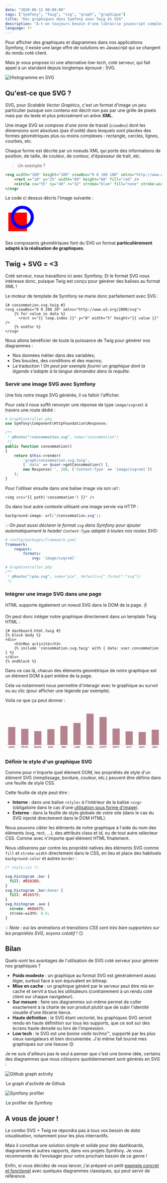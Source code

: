 ```yaml
---
date: "2020-06-12 08:00:00"
tags: ["Symfony", "Twig", "svg", "graph", "graphique"]
title: "Des graphiques dans Symfony avec Twig et SVG"
description: "A-t-on toujours besoin d'une librairie javascript complexe pour génerer de jolis graphiques dans nos applications Symfony ? Regardons ce que le format SVG peut faire pour nos représentations de données, ce qu'il apporte et comment il s'intègre (bien) dans notre stack Symfony / Twig."
language: fr
---
```


Pour afficher des graphiques et diagrammes dans nos applications Symfony, il existe une large offre de solutions en Javascript qui se chargent du rendu coté client.

Mais je vous propose ici une alternative _low-tech_, coté serveur, qui fait appel à un standard depuis longtemps éprouvé : SVG.

![Histogramme en SVG](/img/articles/symfony-twig-svg/histogram.svg)

## Qu'est-ce que SVG ?

SVG, pour _Scalable Vector Graphics_, c'est un format d'image un peu particulier puisque son contenu est décrit non pas par une grille de pixels mais par du texte et plus précisément un arbre **XML**.

Une image SVG se compose d'une zone de travail (`viewBox`) dont les dimensions sont absolues (pas d'unité) dans lesquels sont placées des formes géométriques plus ou moins complexes : rectangle, cercles, lignes, courbes, etc.

Chaque forme est décrite par un noeuds XML qui porte des informations de position, de taille, de couleur, de contour, d'épaisseur de trait, etc.

> Un exemple ?

```xml
<svg width="100" height="100" viewBox="0 0 100 100" xmlns="http://www.w3.org/2000/svg">
    <rect x="10" y="25" width="60" height="60" fill="red" />
    <circle cx="55" cy="40" r="32" stroke="blue" fill="none" stroke-width="10" />
</svg>
```

Le code ci dessus décris l'image suivante :

<svg width="100" height="100" viewBox="0 0 100 100" xmlns="http://www.w3.org/2000/svg">
    <rect x="10" y="25" width="60" height="60" fill="red" />
    <circle cx="55" cy="40" r="32" stroke="blue" fill="none" stroke-width="10" />
</svg>

Ses composants géométriques font du SVG un format **particulièrement adapté à la réalisation de graphiques.**

## Twig + SVG = <3

Coté serveur, nous travaillons ici avec Symfony. Et le format SVG nous intéresse donc, puisque Twig est _conçu_ pour générer des balises au format XML !

Le moteur de template de Symfony se marie donc parfaitement avec SVG :

```twig
{# consommation.svg.twig #}
<svg viewBox="0 0 200 20" xmlns="http://www.w3.org/2000/svg">
    {% for value in data %}
      <rect x="{{ loop.index }}" y="0" width="5" height="{{ value }}" />
    {% endfor %}
</svg>
```

Nous allons bénéficier de toute la puissance de Twig pour générer nos diagrammes :

- Nos données métier dans des variables;
- Des boucles, des conditions et des macros;
- La traduction ! _On peut par exemple fournir un graphique dont la légende s'adapte à la langue demandée dans la requête._

### Servir une image SVG avec Symfony

Une fois notre image SVG générée, il va falloir l'afficher.

Pour cela il nous suffit renvoyer une réponse de type `image/svg+xml` à travers une route dédié :

```php
# GraphController.php
use Symfony\Component\HttpFoundation\Response;

/**
 * @Route("/consommation.svg", name="consommation")
 */
public function consommation()
{
    return $this->render(
        'graph/consommation.svg.twig',
        [ 'data' => $user->getConsommation() ],
        new Response('', 200, ['Content-Type' => 'image/svg+xml'])
    );
}
```

Pour l'utiliser ensuite dans une balise image via son url :

```twig
<img src="{{ path('consommation') }}" />
```

Ou dans tout autre contexte utilisant une image servie via HTTP :

```css
background-image: url('/consommation.svg');
```

_💡 On peut aussi déclarer le format `svg` dans Symfony pour ajouter automatiquement le header `Content-Type` adapté à toutes nos routes SVG:_

```yaml
# config/packages/framework.yaml
framework:
    request:
        formats:
            svg: 'image/svg+xml'
```

```php
# GraphController.php
/**
 * @Route("/pie.svg", name="pie", defaults={"_format":"svg"})
 */
```

### Intégrer une image SVG dans une page

HTML supporte également un noeud SVG dans le DOM de la page. ✌️

On peut donc intéger notre graphique directement dans un template Twig HTML :

```twig
{# dashboard.html.twig #}
{% block body %}
<div>
    <h3>Mon activité</h3>
    {% include 'consommation.svg.twig' with { data: user.consommation } %}
</div>
{% endblock %}
```

Dans ce cas là, chacun des éléments géométrique de notre graphique est un élément DOM à part entière de la page.

Cela va notamment nous permettre  d'interagir avec le graphique au survol ou au clic (pour afficher une légende par exemple).

Voila ce que ça peut donner :

<svg class="histogram" width="640" height="180" viewBox="-0 -240 1000 280" xmlns="http://www.w3.org/2000/svg"><style type="text/css">
svg text { font-family: 'Cabin', 'Helvetica Neue', Helvetica, Arial, sans-serif; font-weight: bold; }
svg.histogram .bar { fill: #B5838D; }
svg.histogram g:hover .bar { fill: #b16575; }
svg.histogram .axe { stroke: #6D6875; stroke-width: 0.6; }
svg.histogram .legend { font-size: 16px; fill: #6D6875; }
svg.histogram .percent { fill: white; }
svg.histogram .label { fill: white; line-height: 14px; font-size: 14px; letter-spacing: 0.1em; }
svg.histogram .label-box { fill: #6D6875; }
svg.histogram g .label, svg.histogram g .label-box  { opacity: 0; transition: opacity 200ms linear; }
svg.histogram g:hover .label, svg.histogram g:hover .label-box  { opacity: 1; }
  </style><line class="axe" x1="-0%" x2="100%" y1="0" y2="0" /><g><rect class="bar" x="18.75" y="-114.41441441441" width="45.833333333333" height="114.41441441441" /><path class="label-box" d="M41.666666666667 -119.41441441441 L36.666666666667 -124.41441441441 L8.1666666666667 -124.41441441441 L8.1666666666667 -153.41441441441 L75.166666666667 -153.41441441441 L75.166666666667 -124.41441441441 L46.666666666667 -124.41441441441 Z"/><text class="label" x="41.666666666667" y="-134.41441441441" text-anchor="middle">127€</text></g><text class="legend" x="41.666666666667" y="20" text-anchor="middle">JANV.</text><g><rect class="bar" x="102.08333333333" y="-102.7027027027" width="45.833333333333" height="102.7027027027" /><path class="label-box" d="M125 -107.7027027027 L120 -112.7027027027 L91.5 -112.7027027027 L91.5 -141.7027027027 L158.5 -141.7027027027 L158.5 -112.7027027027 L130 -112.7027027027 Z"/><text class="label" x="125" y="-122.7027027027" text-anchor="middle">114€</text></g><text class="legend" x="125" y="20" text-anchor="middle">FÉVR.</text><g><rect class="bar" x="185.41666666667" y="-88.288288288288" width="45.833333333333" height="88.288288288288" /><path class="label-box" d="M208.33333333333 -93.288288288288 L203.33333333333 -98.288288288288 L179.08333333333 -98.288288288288 L179.08333333333 -127.28828828829 L237.58333333333 -127.28828828829 L237.58333333333 -98.288288288288 L213.33333333333 -98.288288288288 Z"/><text class="label" x="208.33333333333" y="-108.28828828829" text-anchor="middle">98€</text></g><text class="legend" x="208.33333333333" y="20" text-anchor="middle">MARS</text><g><rect class="bar" x="268.75" y="-100.9009009009" width="45.833333333333" height="100.9009009009" /><path class="label-box" d="M291.66666666667 -105.9009009009 L286.66666666667 -110.9009009009 L258.16666666667 -110.9009009009 L258.16666666667 -139.9009009009 L325.16666666667 -139.9009009009 L325.16666666667 -110.9009009009 L296.66666666667 -110.9009009009 Z"/><text class="label" x="291.66666666667" y="-120.9009009009" text-anchor="middle">112€</text></g><text class="legend" x="291.66666666667" y="20" text-anchor="middle">AVR.</text><g><rect class="bar" x="352.08333333333" y="-121.62162162162" width="45.833333333333" height="121.62162162162" /><path class="label-box" d="M375 -126.62162162162 L370 -131.62162162162 L341.5 -131.62162162162 L341.5 -160.62162162162 L408.5 -160.62162162162 L408.5 -131.62162162162 L380 -131.62162162162 Z"/><text class="label" x="375" y="-141.62162162162" text-anchor="middle">135€</text></g><text class="legend" x="375" y="20" text-anchor="middle">MAI</text><g><rect class="bar" x="435.41666666667" y="-140.54054054054" width="45.833333333333" height="140.54054054054" /><path class="label-box" d="M458.33333333333 -145.54054054054 L453.33333333333 -150.54054054054 L424.83333333333 -150.54054054054 L424.83333333333 -179.54054054054 L491.83333333333 -179.54054054054 L491.83333333333 -150.54054054054 L463.33333333333 -150.54054054054 Z"/><text class="label" x="458.33333333333" y="-160.54054054054" text-anchor="middle">156€</text></g><text class="legend" x="458.33333333333" y="20" text-anchor="middle">JUIN</text><g><rect class="bar" x="518.75" y="-200" width="45.833333333333" height="200" /><path class="label-box" d="M541.66666666667 -205 L536.66666666667 -210 L508.16666666667 -210 L508.16666666667 -239 L575.16666666667 -239 L575.16666666667 -210 L546.66666666667 -210 Z"/><text class="label" x="541.66666666667" y="-220" text-anchor="middle">222€</text></g><text class="legend" x="541.66666666667" y="20" text-anchor="middle">JUIL.</text><g><rect class="bar" x="602.08333333333" y="-178.37837837838" width="45.833333333333" height="178.37837837838" /><path class="label-box" d="M625 -183.37837837838 L620 -188.37837837838 L591.5 -188.37837837838 L591.5 -217.37837837838 L658.5 -217.37837837838 L658.5 -188.37837837838 L630 -188.37837837838 Z"/><text class="label" x="625" y="-198.37837837838" text-anchor="middle">198€</text></g><text class="legend" x="625" y="20" text-anchor="middle">AOÛT</text><g><rect class="bar" x="685.41666666667" y="-104.5045045045" width="45.833333333333" height="104.5045045045" /><path class="label-box" d="M708.33333333333 -109.5045045045 L703.33333333333 -114.5045045045 L674.83333333333 -114.5045045045 L674.83333333333 -143.5045045045 L741.83333333333 -143.5045045045 L741.83333333333 -114.5045045045 L713.33333333333 -114.5045045045 Z"/><text class="label" x="708.33333333333" y="-124.5045045045" text-anchor="middle">116€</text></g><text class="legend" x="708.33333333333" y="20" text-anchor="middle">SEPT.</text><g><rect class="bar" x="768.75" y="-86.486486486486" width="45.833333333333" height="86.486486486486" /><path class="label-box" d="M791.66666666667 -91.486486486486 L786.66666666667 -96.486486486486 L762.41666666667 -96.486486486486 L762.41666666667 -125.48648648649 L820.91666666667 -125.48648648649 L820.91666666667 -96.486486486486 L796.66666666667 -96.486486486486 Z"/><text class="label" x="791.66666666667" y="-106.48648648649" text-anchor="middle">96€</text></g><text class="legend" x="791.66666666667" y="20" text-anchor="middle">OCT.</text><g><rect class="bar" x="852.08333333333" y="-82.882882882883" width="45.833333333333" height="82.882882882883" /><path class="label-box" d="M875 -87.882882882883 L870 -92.882882882883 L845.75 -92.882882882883 L845.75 -121.88288288288 L904.25 -121.88288288288 L904.25 -92.882882882883 L880 -92.882882882883 Z"/><text class="label" x="875" y="-102.88288288288" text-anchor="middle">92€</text></g><text class="legend" x="875" y="20" text-anchor="middle">NOV.</text><g><rect class="bar" x="935.41666666667" y="-97.297297297297" width="45.833333333333" height="97.297297297297" /><path class="label-box" d="M958.33333333333 -102.2972972973 L953.33333333333 -107.2972972973 L924.83333333333 -107.2972972973 L924.83333333333 -136.2972972973 L991.83333333333 -136.2972972973 L991.83333333333 -107.2972972973 L963.33333333333 -107.2972972973 Z"/><text class="label" x="958.33333333333" y="-117.2972972973" text-anchor="middle">108€</text></g><text class="legend" x="958.33333333333" y="20" text-anchor="middle">DÉC.</text></svg>

### Définir le style d'un graphique SVG

Comme pour n'importe quel élément DOM, les propriétés de style d'un élément SVG (remplissage, bordure, couleur, etc.) peuvent être définis dans une feuille de style CSS.

Cette feuille de style peut être :
- **Interne** : dans une balise `<style>` à l'intérieur de la balise `<svg>` (obligatoire dans le cas d'une [utilisation sous forme d'image](#servir-une-image-svg)).
- **Externe** : dans la feuille de style globale de votre site (dans le cas du SVG injecté directement dans le DOM HTML).

Nous pouvons cibler les éléments de notre graphique à l'aide du nom des éléments (svg, rect, ...), des attributs class et id, ou de tout autre sélecteur CSS. Comme avec n'importe quel élément HTML finalement.

Nous utiliserons par contre les propriété natives des éléments SVG comme `fill` et `stroke-width` directement dans le CSS, en lieu et place des habituels `background-color` et autres `border` :

```css
/* style.css */

svg.histogram .bar {
  fill: #B5838D;
}
svg.histogram .bar:hover {
  fill: #b16575;
}
svg.histogram .axe {
  stroke: #6D6875;
  stroke-width: 0.6;
}
```

💡 _Note : oui les animations et transitions CSS sont très bien supportées sur les propriétés SVG, soyons créatif !_ 😏

## Bilan

Quels-sont les avantages de l'utilisation de SVG coté serveur pour générer nos graphiques ?

- **Poids modeste** : un graphique au format SVG est généralement assez léger, surtout face à son équivalent en bitmap.
- **Mise en cache** : un graphique généré par le serveur peut être mis en cache et servit à tous les utilisateurs (contrairement à un rendu coté client sur chaque navigateur).
- **Sur mesure** : faire ses diagrammes soi-même permet de coller exactement à la charte de son produit plutôt que de subir l'identité visuelle d'une librairie tierce.
- **Haute définition** : le SVG étant vectoriel, les graphiques SVG seront rendu en haute définition sur tous les supports, que ce soit sur des écrans haute densité ou lors de l'impression.
- **Low tech** : le SVG est une _bonne vielle techno_™️, supporté par les plus vieux navigateurs et bien documentée. J'ai même fait tourné mes graphiques sur une liseuse 😊

Je ne suis d'ailleurs pas le seul à penser que c'est une bonne idée, certains des diagrammes que nous côtoyons quotidiennement sont générés en SVG :


![Github graph activity](/img/articles/symfony-twig-svg/github-activity.png)
<legend>Le graph d'activité de Github</legend>

![Symfony profiler](/img/articles/symfony-twig-svg/symfony-profiler-4.3.png)
<legend>Le profiler de Symfony</legend>

## A vous de jouer !

Le combo SVG + Twig ne répondra pas à tous vos besoin de _data visualisation_, notamment pour les plus interractifs.

Mais il constitue une solution simple et solide pour des dashboards, diagrammes et autres rapports, dans vos projets Symfony. Je vous recommande de l'envisager pour votre prochain besoin de ce genre !

Enfin, si vous décidez de vous lancer, j'ai préparé un petit [exemple concret et fonctionel](https://github.com/Tom32i/demo-twig-svg) avec quelques diagrammes classiques, qui peut servir de référence.

